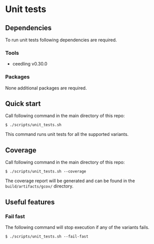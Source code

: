# Unit tests

## Dependencies
To run unit tests following dependencies are required.

### Tools
* ceedling v0.30.0

### Packages
None additional packages are required.

## Quick start
Call following command in the main directory of this repo:
```
$ ./scripts/unit_tests.sh
```
This command runs unit tests for all the supported variants.

## Coverage
Call following command in the main directory of this repo:
```
$ ./scripts/unit_tests.sh --coverage
```
The coverage report will be generated and can be found in the `build/artifacts/gcov/` directory.

## Useful features

### Fail fast
The following command will stop execution if any of the variants fails.
```
$ ./scripts/unit_tests.sh --fail-fast
```
